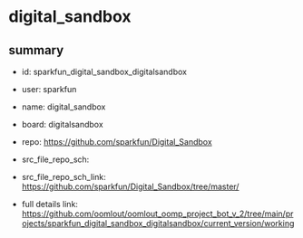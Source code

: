 # digital_sandbox
 
## summary 
* id: sparkfun_digital_sandbox_digitalsandbox
* user: sparkfun
* name: digital_sandbox
* board: digitalsandbox
* repo: https://github.com/sparkfun/Digital_Sandbox



* src_file_repo_sch: 
* src_file_repo_sch_link: https://github.com/sparkfun/Digital_Sandbox/tree/master/
* full details link: https://github.com/oomlout/oomlout_oomp_project_bot_v_2/tree/main/projects/sparkfun_digital_sandbox_digitalsandbox/current_version/working  







